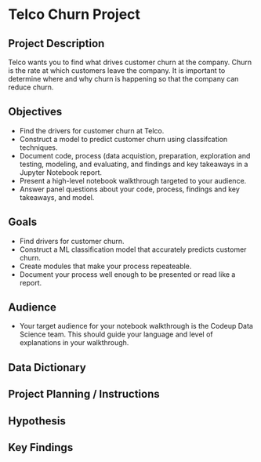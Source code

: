 # Telco Churn Project

## Project Description
Telco wants you to find what drives customer churn at the company. Churn is the rate at which customers leave the company. It is important to determine where and why churn is happening so that the company can reduce churn. 

## Objectives
- Find the drivers for customer churn at Telco.
- Construct a model to predict customer churn using classifcation techniques.
- Document code, process (data acquistion, preparation, exploration and testing, modeling, and evaluating, and findings and key takeaways in a Jupyter Notebook report.
- Present a high-level notebook walkthrough targeted to your audience.
- Answer panel questions about your code, process, findings and key takeaways, and model.

## Goals
- Find drivers for customer churn.
- Construct a ML classification model that accurately predicts customer churn.
- Create modules that make your process repeateable.
- Document your process well enough to be presented or read like a report.

## Audience
- Your target audience for your notebook walkthrough is the Codeup Data Science team. This should guide your language and level of explanations in your walkthrough.

## Data Dictionary

## Project Planning / Instructions

## Hypothesis

## Key Findings 